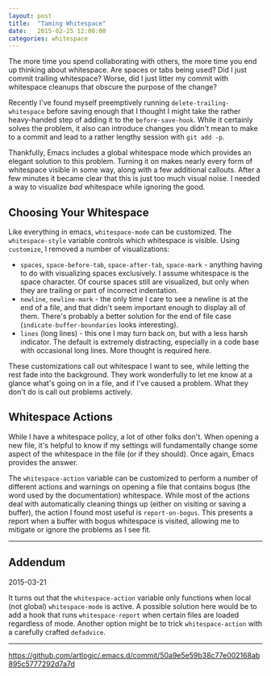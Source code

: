 ```yaml
---
layout: post
title:  "Taming Whitespace"
date:   2015-02-25 12:00:00
categories: whitespace
---
```

The more time you spend collaborating with others, the more time you end up thinking about whitespace. Are spaces or tabs being used? Did I just commit trailing whitespace? Worse, did I just litter my commit with whitespace cleanups that obscure the purpose of the change?

Recently I've found myself preemptively running `delete-trailing-whitespace` before saving enough that I thought I might take the rather heavy-handed step of adding it to the `before-save-hook`. While it certainly solves the problem, it also can introduce changes you didn't mean to make to a commit and lead to a rather lengthy session with `git add -p`.

Thankfully, Emacs includes a global whitespace mode which provides an elegant solution to this problem. Turning it on makes nearly every form of whitespace visible in some way, along with a few additional callouts. After a few minutes it became clear that this is just too much visual noise. I needed a way to visualize *bad* whitespace while ignoring the good.

## Choosing Your Whitespace

Like everything in emacs, `whitespace-mode` can be customized. The `whitespace-style` variable controls which whitespace is visible. Using `customize`, I removed a number of visualizations:

* `spaces`, `space-before-tab`, `space-after-tab`, `space-mark` - anything having to do with visualizing spaces exclusively. I assume whitespace is the space character. Of course spaces still are visualized, but only when they are trailing or part of incorrect indentation.
* `newline`, `newline-mark` - the only time I care to see a newline is at the end of a file, and that didn't seem important enough to display all of them. There's probably a better solution for the end of file case (`indicate-buffer-boundaries` looks interesting).
* `lines` (long lines) - this one I may turn back on, but with a less harsh indicator. The default is extremely distracting, especially in a code base with occasional long lines. More thought is required here.

These customizations call out whitespace I want to see, while letting the rest fade into the background. They work wonderfully to let me know at a glance what's going on in a file, and if I've caused a problem. What they don't do is call out problems actively.

## Whitespace Actions

While I have a whitespace policy, a lot of other folks don't. When opening a new file, it's helpful to know if my settings will fundamentally change some aspect of the whitespace in the file (or if they should). Once again, Emacs provides the answer.

The `whitespace-action` variable can be customized to perform a number of different actions and warnings on opening a file that contains bogus (the word used by the documentation) whitespace. While most of the actions deal with automatically cleaning things up (either on visiting or saving a buffer), the action I found most useful is `report-on-bogus`. This presents a report when a buffer with bogus whitespace is visited, allowing me to mitigate or ignore the problems as I see fit.

***

## Addendum

<p class="post-meta">2015-03-21</p>

It turns out that the `whitespace-action` variable only functions when local (not global) `whitespace-mode` is active. A possible solution here would be to add a hook that runs `whitespace-report` when certain files are loaded regardless of mode. Another option might be to trick `whitespace-action` with a carefully crafted `defadvice`.

***

<https://github.com/artlogic/.emacs.d/commit/50a9e5e59b38c77e002168ab895c5777292d7a7d>
